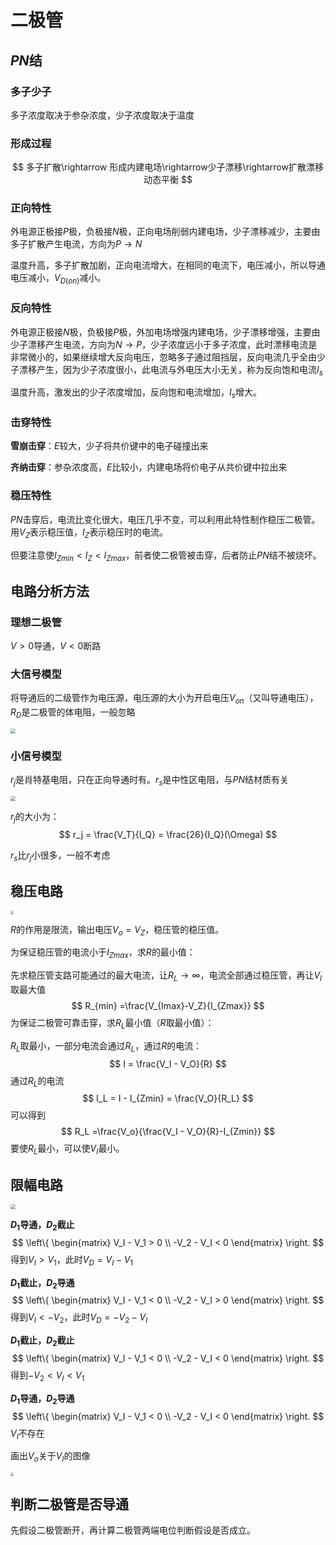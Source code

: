 # 二极管

## $PN$结

### 多子少子

多子浓度取决于参杂浓度，少子浓度取决于温度

### **形成过程**

$$
多子扩散\rightarrow 形成内建电场\rightarrow少子漂移\rightarrow扩散漂移动态平衡
$$

### **正向特性**

外电源正极接$P$极，负极接$N$极，正向电场削弱内建电场，少子漂移减少，主要由多子扩散产生电流，方向为$P \rightarrow N$

温度升高，多子扩散加剧，正向电流增大，在相同的电流下，电压减小，所以导通电压减小，$V_{D(on)}$减小。

### **反向特性**

外电源正极接$N$极，负极接$P$极，外加电场增强内建电场，少子漂移增强，主要由少子漂移产生电流，方向为$N\rightarrow P$，少子浓度远小于多子浓度，此时漂移电流是非常微小的，如果继续增大反向电压，忽略多子通过阻挡层，反向电流几乎全由少子漂移产生，因为少子浓度很小，此电流与外电压大小无关，称为反向饱和电流$I_s$

温度升高，激发出的少子浓度增加，反向饱和电流增加，$I_s$增大。

### **击穿特性**

**雪崩击穿**：$E$较大，少子将共价键中的电子碰撞出来

**齐纳击穿**：参杂浓度高，$E$比较小，内建电场将价电子从共价键中拉出来

### 稳压特性

$PN$击穿后，电流比变化很大，电压几乎不变，可以利用此特性制作稳压二极管。用$V_Z$表示稳压值，$I_Z$表示稳压时的电流。

但要注意使$I_{Zmin}<I_Z<I_{Zmax}$，前者使二极管被击穿，后者防止$PN$结不被烧坏。

## 电路分析方法

### 理想二极管

$V>0$导通，$V<0$断路

### 大信号模型

将导通后的二级管作为电压源，电压源的大小为开启电压$V_{on}$（又叫导通电压），$R_D$是二极管的体电阻，一般忽略

<img src="D:\MarkDown_doc\电子线路\1.二极管\1698501038563.png" style="zoom:50%;" />

### 小信号模型

$r_j$是肖特基电阻，只在正向导通时有。$r_s$是中性区电阻，与$PN$结材质有关

<img src="D:\MarkDown_doc\电子线路\1.二极管\1698501218632.png" style="zoom:50%;" />

$r_j$的大小为：
$$
r_j = \frac{V_T}{I_Q} = \frac{26}{I_Q}(\Omega)
$$

$r_s$比$r_j$小很多，一般不考虑

## 稳压电路

<img src="D:\MarkDown_doc\电子线路\1.二极管\1698501593405.png" style="zoom: 33%;" />

$R$的作用是限流，输出电压$V_o=V_Z$，稳压管的稳压值。

为保证稳压管的电流小于$I_{Zmax}$，求$R$的最小值：

先求稳压管支路可能通过的最大电流，让$R_L \to \infty$，电流全部通过稳压管，再让$V_I$取最大值
$$
R_{min} =\frac{V_{Imax}-V_Z}{I_{Zmax}}
$$
为保证二极管可靠击穿，求$R_L$最小值（$R$取最小值）：

$R_L$取最小，一部分电流会通过$R_L$，通过$R$的电流：
$$
I = \frac{V_I - V_O}{R}
$$
通过$R_L$的电流
$$
I_L = I - I_{Zmin} = \frac{V_O}{R_L}
$$
可以得到
$$
R_L =\frac{V_o}{\frac{V_I - V_O}{R}-I_{Zmin}}
$$
要使$R_L$最小，可以使$V_I$最小。

## 限幅电路

<img src="D:\MarkDown_doc\电子线路\1.二极管\1698760763917.png" style="zoom: 50%;" />

**$D_1$导通，$D_2$截止**
$$
\left\{
\begin{matrix}
V_I - V_1 > 0 \\
-V_2 - V_I < 0
\end{matrix}
\right.
$$
得到$V_I > V_1$，此时$V_D = V_I - V_1$

**$D_1$截止，$D_2$导通**
$$
\left\{
\begin{matrix}
V_I - V_1 < 0 \\
-V_2 - V_I > 0
\end{matrix}
\right.
$$
得到$V_I < -V_2$，此时$V_D = -V_2 - V_I$

**$D_1$截止，$D_2$截止**
$$
\left\{
\begin{matrix}
V_I - V_1 < 0 \\
-V_2 - V_I < 0
\end{matrix}
\right.
$$
得到$-V_2<V_I<V_1$

**$D_1$导通，$D_2$导通**
$$
\left\{
\begin{matrix}
V_I - V_1 < 0 \\
-V_2 - V_I < 0
\end{matrix}
\right.
$$
$V_I$不存在



画出$V_o$关于$V_I$的图像

<img src="D:\MarkDown_doc\电子线路\1.二极管\1698761578637.png" style="zoom:33%;" />

## 判断二极管是否导通

先假设二极管断开，再计算二极管两端电位判断假设是否成立。
